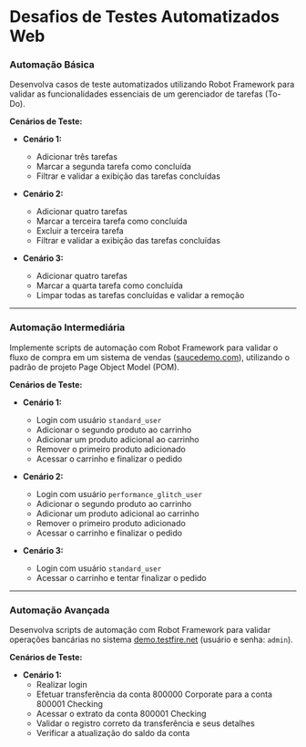 # Desafios de Testes Automatizados Web

### Automação Básica

Desenvolva casos de teste automatizados utilizando Robot Framework para validar as funcionalidades essenciais de um gerenciador de tarefas (To-Do).

**Cenários de Teste:**

- **Cenário 1:**  
  - Adicionar três tarefas  
  - Marcar a segunda tarefa como concluída  
  - Filtrar e validar a exibição das tarefas concluídas

- **Cenário 2:**  
  - Adicionar quatro tarefas  
  - Marcar a terceira tarefa como concluída  
  - Excluir a terceira tarefa  
  - Filtrar e validar a exibição das tarefas concluídas

- **Cenário 3:**  
  - Adicionar quatro tarefas  
  - Marcar a quarta tarefa como concluída  
  - Limpar todas as tarefas concluídas e validar a remoção

---

### Automação Intermediária

Implemente scripts de automação com Robot Framework para validar o fluxo de compra em um sistema de vendas ([saucedemo.com](https://www.saucedemo.com/)), utilizando o padrão de projeto Page Object Model (POM).

**Cenários de Teste:**

- **Cenário 1:**  
  - Login com usuário `standard_user`  
  - Adicionar o segundo produto ao carrinho  
  - Adicionar um produto adicional ao carrinho  
  - Remover o primeiro produto adicionado  
  - Acessar o carrinho e finalizar o pedido

- **Cenário 2:**  
  - Login com usuário `performance_glitch_user`  
  - Adicionar o segundo produto ao carrinho  
  - Adicionar um produto adicional ao carrinho  
  - Remover o primeiro produto adicionado  
  - Acessar o carrinho e finalizar o pedido

- **Cenário 3:**  
  - Login com usuário `standard_user`  
  - Acessar o carrinho e tentar finalizar o pedido

---

### Automação Avançada

Desenvolva scripts de automação com Robot Framework para validar operações bancárias no sistema [demo.testfire.net](https://demo.testfire.net/login.jsp) (usuário e senha: `admin`).

**Cenários de Teste:**

- **Cenário 1:**  
  - Realizar login  
  - Efetuar transferência da conta 800000 Corporate para a conta 800001 Checking  
  - Acessar o extrato da conta 800001 Checking  
  - Validar o registro correto da transferência e seus detalhes  
  - Verificar a atualização do saldo da conta
